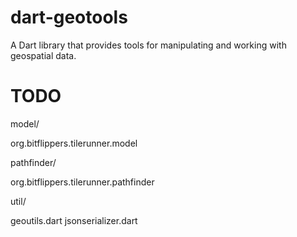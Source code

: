 # dart-geotools
A Dart library that provides tools for manipulating and working with geospatial data.

# TODO

model/

org.bitflippers.tilerunner.model

pathfinder/

org.bitflippers.tilerunner.pathfinder

util/

geoutils.dart
jsonserializer.dart

